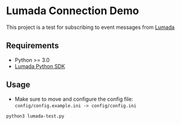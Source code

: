 # Lumada Connection Demo 

This project is a test for subscribing to event messages from [Lumada](https://www.hitachivantara.com/en-us/products/internet-of-things/lumada.html)

## Requirements
- Python >= 3.0
- [Lumada Python SDK](https://knowledge.hds.com/Documents/IoT/Lumada/1.0/Install_Lumada/Download_Lumada_Software)

## Usage
- Make sure to move and configure the config file:
`config/config.example.ini -> config/config.ini`

```
python3 lumada-test.py
```